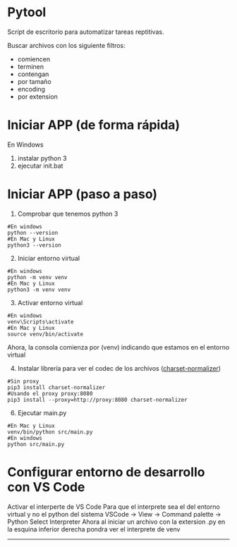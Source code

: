 # Pytool
Script de escritorio para automatizar tareas reptitivas.

Buscar archivos con los siguiente filtros:
- comiencen
- terminen 
- contengan 
- por tamaño 
- encoding 
- por extension

# Iniciar APP (de forma rápida)

En Windows 
1. instalar python 3
2. ejecutar init.bat 

# Iniciar APP (paso a paso)

1. Comprobar que tenemos python 3
```
#En windows
python --version
#En Mac y Linux
python3 --version 
```

2. Iniciar entorno virtual
```
#En windows
python -m venv venv
#En Mac y Linux
python3 -m venv venv
```

3. Activar entorno virtual
```
#En windows
venv\Scripts\activate
#En Mac y Linux
source venv/bin/activate
```
Ahora, la consola comienza por (venv)
indicando que estamos en el entorno virtual


4. Instalar librería para ver el codec de los archivos ([charset-normalizer](https://charset-normalizer.readthedocs.io/en/latest/user/getstarted.html))
```
#Sin proxy
pip3 install charset-normalizer
#Usando el proxy proxy:8080
pip3 install --proxy=http://proxy:8080 charset-normalizer
```

6. Ejecutar main.py
```
#En Mac y Linux
venv/bin/python src/main.py
#En windows
python src/main.py
```


# Configurar entorno de desarrollo con VS Code

Activar el interperte de VS Code
Para que el interprete sea el del entorno virtual
y no el python del sistema
VSCode -> View -> Command palette -> Python Select Interpreter 
Ahora al iniciar un archivo con la extersion .py 
en la esquina inferior derecha pondra ver el interprete de venv


------------